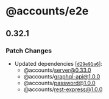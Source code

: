# @accounts/e2e

## 0.32.1
### Patch Changes

- Updated dependencies [[`d29e91a6`](https://github.com/accounts-js/accounts/commit/d29e91a65215d08bda79eab1f7b142b615160241)]:
  - @accounts/server@0.33.0
  - @accounts/graphql-api@1.0.0
  - @accounts/password@1.0.0
  - @accounts/rest-express@1.0.0
